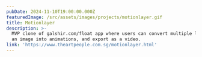 ```yaml
---
pubDate: 2024-11-10T19:00:00.000Z
featuredImage: /src/assets/images/projects/motionlayer.gif
title: Motionlayer
description: >-
  MVP clone of galshir.com/float app where users can convert multiple layers of
  an image into animations, and export as a video.
link: 'https://www.theartpeople.com.sg/motionlayer.html'
---
```


